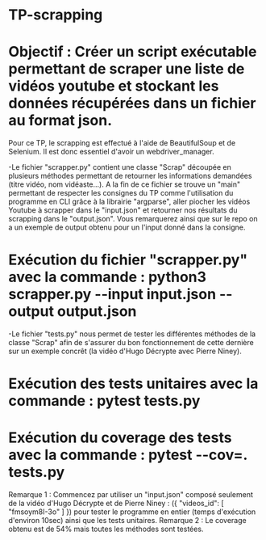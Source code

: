 # TP-scrapping

# Objectif : Créer un script exécutable permettant de scraper une liste de vidéos youtube et stockant les données récupérées dans un fichier au format json.

Pour ce TP, le scrapping est effectué à l'aide de BeautifulSoup et de Selenium.
Il est donc essentiel d'avoir un webdriver_manager.

-Le fichier "scrapper.py" contient une classe "Scrap" découpée en plusieurs méthodes permettant de retourner les informations demandées (titre vidéo, nom vidéaste...). A la fin de ce fichier se trouve un "main" permettant de respecter les consignes du TP comme l'utilisation du programme en CLI grâce à la librairie "argparse", aller piocher les vidéos Youtube à scrapper dans le "input.json" et retourner nos résultats du scrapping dans le "output.json". Vous remarquerez ainsi que sur le repo on a un exemple de output obtenu pour un l'input donné dans la consigne.

# Exécution du fichier "scrapper.py" avec la commande : python3 scrapper.py --input input.json --output output.json

-Le fichier "tests.py" nous permet de tester les différentes méthodes de la classe "Scrap" afin de s'assurer du bon fonctionnement de cette dernière sur un exemple concrêt (la vidéo d'Hugo Décrypte avec Pierre Niney). 

# Exécution des tests unitaires avec la commande : pytest tests.py
# Exécution du coverage des tests avec la commande : pytest --cov=. tests.py

Remarque 1 : Commencez par utiliser un "input.json" composé seulement de la vidéo d'Hugo Décrypte et de Pierre Niney :
({
    "videos_id": [
    "fmsoym8I-3o"
    ]
})
pour tester le programme en entier (temps d'exécution d'environ 10sec) ainsi que les tests unitaires.
Remarque 2 : Le coverage obtenu est de 54% mais toutes les méthodes sont testées.
